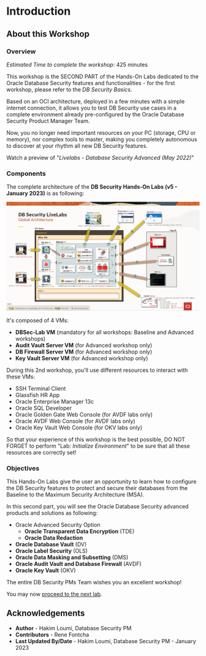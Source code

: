 # Introduction

## About this Workshop
### Overview
*Estimated Time to complete the workshop*: 425 minutes

This workshop is the SECOND PART of the Hands-On Labs dedicated to the Oracle Database Security features and functionalities - for the first workshop, please refer to the *DB Security Basics*.

Based on an OCI architecture, deployed in a few minutes with a simple internet connection, it allows you to test DB Security use cases in a complete environment already pre-configured by the Oracle Database Security Product Manager Team.

Now, you no longer need important resources on your PC (storage, CPU or memory), nor complex tools to master, making you completely autonomous to discover at your rhythm all new DB Security features.

Watch a preview of "*Livelabs - Database Security Advanced (May 2022)*" [](youtube:h4gXFpOxWZU)

### Components
The complete architecture of the **DB Security Hands-On Labs (v5 - January 2023)** is as following:

  ![DBSec LiveLabs Archi](./images/dbseclab-archi.png "DBSec LiveLabs Archi")

It's composed of 4 VMs:
  - **DBSec-Lab VM** (mandatory for all workshops: Baseline and Advanced workshops)
  - **Audit Vault Server VM** (for Advanced workshop only)
  - **DB Firewall Server VM** (for Advanced workshop only)
  - **Key Vault Server VM** (for Advanced workshop only)

During this 2nd workshop, you'll use different resources to interact with these VMs:
  - SSH Terminal Client
  - Glassfish HR App
  - Oracle Enterprise Manager 13c
  - Oracle SQL Developer
  - Oracle Golden Gate Web Console (for AVDF labs only)
  - Oracle AVDF Web Console (for AVDF labs only)
  - Oracle Key Vault Web Console (for OKV labs only)

So that your experience of this workshop is the best possible, DO NOT FORGET to perform "Lab: *Initialize Environment*" to be sure that all these resources are correctly set!

### Objectives
This Hands-On Labs give the user an opportunity to learn how to configure the DB Security features to protect and secure their databases from the Baseline to the Maximum Security Architecture (MSA).

In this second part, you will see the Oracle Database Security advanced products and solutions as following:
- Oracle Advanced Security Option
    - **Oracle Transparent Data Encryption** (TDE)
    - **Oracle Data Redaction**
 - **Oracle Database Vault** (DV)
 - **Oracle Label Security** (OLS)
 - **Oracle Data Masking and Subsetting** (DMS)
 - **Oracle Audit Vault and Database Firewall** (AVDF)
 - **Oracle Key Vault** (OKV)

The entire DB Security PMs Team wishes you an excellent workshop!

You may now [proceed to the next lab](#next).

## Acknowledgements
- **Author** - Hakim Loumi, Database Security PM
- **Contributors** - Rene Fontcha
- **Last Updated By/Date** - Hakim Loumi, Database Security PM - January 2023
